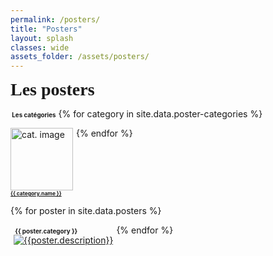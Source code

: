 ```yaml
---
permalink: /posters/
title: "Posters"
layout: splash
classes: wide
assets_folder: /assets/posters/
---
```


<div>
  <span style="font-size:2em;font-family: 'Dancing Script', cursive;font-weight: bold;">Les posters</span>

</div>

<span style="font-size:0.7em;font-weight: bold;"><i class="fas fa-fw fa-tags" aria-hidden="true"></i>&nbsp;Les catégories</span>
{% for category in site.data.poster-categories %}
  <div style="float:left;margin-right: 5px;width: 100">
    <a href="#{{ category.name }}"><img width="100" height="100" src="{{site.baseurl}}/assets/images/authors/{{ category.image }}" alt="cat. image"></a>
    <br>
    <span style="font-size:0.6em;font-weight: bold;margin: 0 auto"><a href="#{{ category.name }}">{{ category.name }}</a></span>
  </div>
{% endfor %}

<div style="clear:left">
</div>

{% for poster in site.data.posters %}

  <a name="{{ poster.category }}"></a>
  <div style="float:left;margin: 5px">
    <div>
      <span style="font-size:0.7em;font-weight: bold;"><i class="fas fa-fw fa-tags" aria-hidden="true"></i>&nbsp;{{ poster.category }}</span><br>
      <a href="{{site.baseurl}}{{page.assets_folder}}{{poster.image}}" target="_blank" class=".btn .btn--success .btn--large">
        <img src="{{site.baseurl}}{{page.assets_folder}}{{poster.thumbnail}}" alt="{{poster.description}}">
      </a>
    <!-- w300 A4 -->
    </div>
  </div>


{% endfor %}
